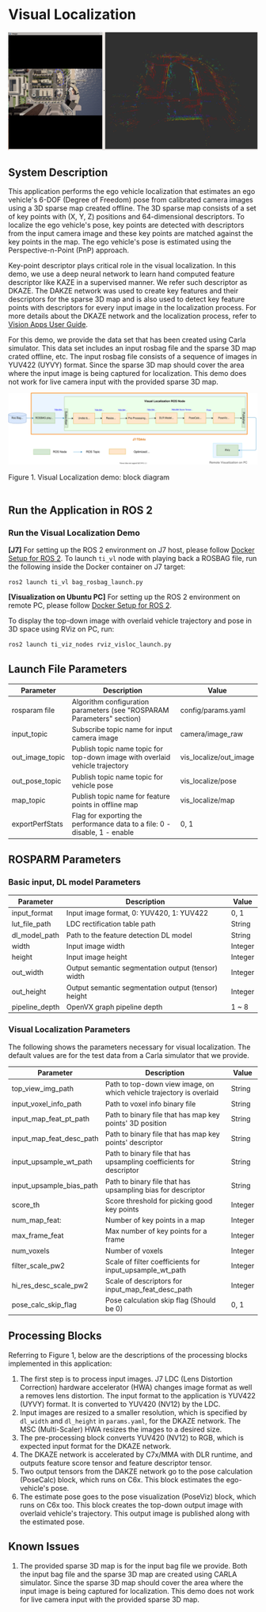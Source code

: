 Visual Localization
===================

![](docs/visloc_rviz.png)

## System Description

This application performs the ego vehicle localization that estimates an ego vehicle's 6-DOF (Degree of Freedom) pose from calibrated camera images using a 3D sparse map created offline. The 3D sparse map consists of a set of key points with (X, Y, Z) positions and 64-dimensional descriptors. To localize the ego vehicle's pose, key points are detected with descriptors from the input camera image and these key points are matched against the key points in the map. The ego vehicle's pose is estimated using the Perspective-n-Point (PnP) approach.

Key-point descriptor plays critical role in the visual localization. In this demo, we use a deep neural network to learn hand computed feature descriptor like KAZE in a supervised manner. We refer such descriptor as DKAZE. The DAKZE network was used to create key features and their descriptors for the sparse 3D map and is also used to detect key feature points with descriptors for every input image in the localization process. For more details about the DKAZE network and the localization process, refer to [Vision Apps User Guide](https://software-dl.ti.com/jacinto7/esd/processor-sdk-rtos-jacinto7/latest/exports/docs/vision_apps/docs/user_guide/group_apps_dl_demos_app_tidl_vl.html).

For this demo, we provide the data set that has been created using Carla simulator. This data set includes an input rosbag file and the sparse 3D map crated offline, etc. The input rosbag file consists of a sequence of images in YUV422 (UYVY) format. Since the sparse 3D map should cover the area where the input image is being captured for localization. This demo does not work for live camera input with the provided sparse 3D map.


![](docs/visloc_demo_block_diagram.svg)
<figcaption>Figure 1. Visual Localization demo: block diagram</figcaption>
<br />

<!-- ## Run the Application in ROS 1

### Run the Visual Localization Demo
**[J7]** For setting up the ROS 1 environment on J7 host, please follow [Docker Setup for ROS 1](../../../docker/setting_docker_ros1.md). To launch `ti_vl` node with playing back a ROSBAG file, run the following inside the Docker container on J7 target:
```
roslaunch ti_vl bag_visloc.launch
```
**[Visualization on Ubuntu PC]** For setting up the ROS 1 environment on remote PC, please follow [Docker Setup for ROS 1](../../../docker/setting_docker_ros1.md).

To display the top-down image with overlaid vehicle trajectory and pose in 3D space using RViz on PC, run:
```
roslaunch ti_viz_nodes rviz_visloc.launch
``` -->

## Run the Application in ROS 2

### Run the Visual Localization Demo
**[J7]** For setting up the ROS 2 environment on J7 host, please follow [Docker Setup for ROS 2](../../../docker/setting_docker_ros2.md). To launch `ti_vl` node with playing back a ROSBAG file, run the following inside the Docker container on J7 target:
```
ros2 launch ti_vl bag_rosbag_launch.py
```

**[Visualization on Ubuntu PC]** For setting up the ROS 2 environment on remote PC, please follow [Docker Setup for ROS 2](../../../docker/setting_docker_ros2.md).

To display the top-down image with overlaid vehicle trajectory and pose in 3D space using RViz on PC, run:
```
ros2 launch ti_viz_nodes rviz_visloc_launch.py
```

## Launch File Parameters

Parameter          | Description                                                                  | Value
-------------------|------------------------------------------------------------------------------|-------------------
rosparam file      | Algorithm configuration parameters (see "ROSPARAM Parameters" section)       | config/params.yaml
input_topic        | Subscribe topic name for input camera image                                  | camera/image_raw
out_image_topic    | Publish topic name topic for top-down image with overlaid vehicle trajectory | vis_localize/out_image
out_pose_topic     | Publish topic name topic for vehicle pose                                    | vis_localize/pose
map_topic          | Publish topic name for feature points in offline map                         | vis_localize/map
exportPerfStats    | Flag for exporting the performance data to a file: 0 - disable, 1 - enable   | 0, 1
## ROSPARM Parameters

### Basic input, DL model Parameters

Parameter                | Description                                                          | Value
-------------------------|----------------------------------------------------------------------|----------
input_format             | Input image format, 0: YUV420, 1: YUV422                             | 0, 1
lut_file_path            | LDC rectification table path                                         | String
dl_model_path            | Path to the feature detection DL model                               | String
width                    | Input image width                                                    | Integer
height                   | Input image height                                                   | Integer
out_width                | Output semantic segmentation output (tensor) width                   | Integer
out_height               | Output semantic segmentation output (tensor) height                  | Integer
pipeline_depth           | OpenVX graph pipeline depth                                          | 1 ~ 8

### Visual Localization Parameters

The following shows the parameters necessary for visual localization. The default values are for the test data from a Carla simulator that we provide.

Parameter                | Description                                                          | Value
-------------------------|----------------------------------------------------------------------|----------
top_view_img_path        | Path to top-down view image, on which vehicle trajectory is overlaid | String
input_voxel_info_path    | Path to voxel info binary file                                       | String
input_map_feat_pt_path   | Path to binary file that has map key points' 3D position             | String
input_map_feat_desc_path | Path to binary file that has map key points' descriptor              | String
input_upsample_wt_path   | Path to binary file that has upsampling coefficients for descriptor  | String
input_upsample_bias_path | Path to binary file that has upsampling bias for descriptor          | String
score_th                 | Score threshold for picking good key points                          | Integer
num_map_feat:            | Number of key points in a map                                        | Integer
max_frame_feat           | Max number of key points for a frame                                 | Integer
num_voxels               | Number of voxels                                                     | Integer
filter_scale_pw2         | Scale of filter coefficients for input_upsample_wt_path              | Integer
hi_res_desc_scale_pw2    | Scale of descriptors for input_map_feat_desc_path                    | Integer
pose_calc_skip_flag      | Pose calculation skip flag (Should be 0)                             | 0, 1

## Processing Blocks

Referring to Figure 1, below are the descriptions of the processing blocks implemented in this application:

1. The first step is to process input images. J7 LDC (Lens Distortion Correction) hardware accelerator (HWA) changes image format as well a removes lens distortion. The input format to the application is  YUV422 (UYVY) format. It is converted to YUV420 (NV12) by the LDC.
2. Input images are resized to a smaller resolution, which is specified by `dl_width` and `dl_height` in `params.yaml`, for the DKAZE network. The MSC (Multi-Scaler) HWA resizes the images to a desired size.
3. The pre-processing block converts YUV420 (NV12) to RGB, which is expected input format for the DKAZE network.
4. The DKAZE network is accelerated by C7x/MMA with DLR runtime, and outputs feature score tensor and feature descriptor tensor.
5. Two output tensors from the DAKZE network go to the pose calculation (PoseCalc) block, which runs on C6x. This block estimates the ego-vehicle's pose.
6. The estimate pose goes to the pose visualization (PoseViz) block, which runs on C6x too. This block creates the top-down output image with overlaid vehicle's trajectory. This output image is published along with the estimated pose.


## Known Issues
1. The provided sparse 3D map is for the input bag file we provide. Both the input bag file and the sparse 3D map are created using CARLA simulator. Since the sparse 3D map should cover the area where the input image is being captured for localization. This demo does not work for live camera input with the provided sparse 3D map.